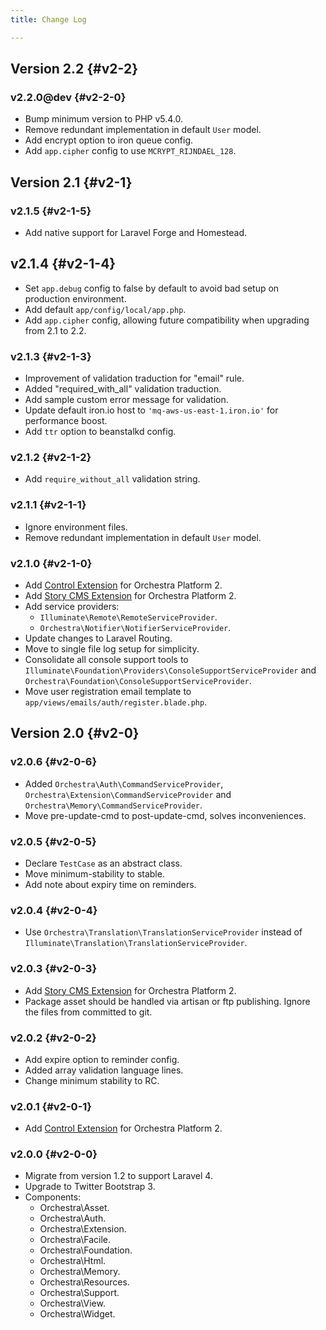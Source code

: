 ```yaml
---
title: Change Log

---
```


## Version 2.2 {#v2-2}

### v2.2.0@dev {#v2-2-0}

* Bump minimum version to PHP v5.4.0.
* Remove redundant implementation in default `User` model.
* Add encrypt option to iron queue config.
* Add `app.cipher` config to use `MCRYPT_RIJNDAEL_128`.

## Version 2.1 {#v2-1}

### v2.1.5 {#v2-1-5}

* Add native support for Laravel Forge and Homestead.

## v2.1.4 {#v2-1-4}

* Set `app.debug` config to false by default to avoid bad setup on production environment.
* Add default `app/config/local/app.php`.
* Add `app.cipher` config, allowing future compatibility when upgrading from 2.1 to 2.2.

### v2.1.3 {#v2-1-3}

* Improvement of validation traduction for "email" rule.
* Added "required_with_all" validation traduction.
* Add sample custom error message for validation.
* Update default iron.io host to `'mq-aws-us-east-1.iron.io'` for performance boost.
* Add `ttr` option to beanstalkd config.

### v2.1.2 {#v2-1-2}

* Add `require_without_all` validation string.

### v2.1.1 {#v2-1-1}

* Ignore environment files.
* Remove redundant implementation in default `User` model.

### v2.1.0 {#v2-1-0}

* Add [Control Extension](https://github.com/orchestral/control) for Orchestra Platform 2.
* Add [Story CMS Extension](https://github.com/orchestral/story) for Orchestra Platform 2.
* Add service providers:
  - `Illuminate\Remote\RemoteServiceProvider`.
  - `Orchestra\Notifier\NotifierServiceProvider`.
* Update changes to Laravel Routing.
* Move to single file log setup for simplicity.
* Consolidate all console support tools to `Illuminate\Foundation\Providers\ConsoleSupportServiceProvider` and `Orchestra\Foundation\ConsoleSupportServiceProvider`.
* Move user registration email template to `app/views/emails/auth/register.blade.php`.

## Version 2.0 {#v2-0}

### v2.0.6 {#v2-0-6}

* Added `Orchestra\Auth\CommandServiceProvider`, `Orchestra\Extension\CommandServiceProvider` and `Orchestra\Memory\CommandServiceProvider`.
* Move pre-update-cmd to post-update-cmd, solves inconveniences.

### v2.0.5 {#v2-0-5}

* Declare `TestCase` as an abstract class.
* Move minimum-stability to stable.
* Add note about expiry time on reminders.

### v2.0.4 {#v2-0-4}

* Use `Orchestra\Translation\TranslationServiceProvider` instead of `Illuminate\Translation\TranslationServiceProvider`.

### v2.0.3 {#v2-0-3}

* Add [Story CMS Extension](https://github.com/orchestral/story) for Orchestra Platform 2.
* Package asset should be handled via artisan or ftp publishing. Ignore the files from committed to git.

### v2.0.2 {#v2-0-2}

* Add expire option to reminder config.
* Added array validation language lines.
* Change minimum stability to RC.

### v2.0.1 {#v2-0-1}

* Add [Control Extension](https://github.com/orchestral/control) for Orchestra Platform 2.

### v2.0.0 {#v2-0-0}

* Migrate from version 1.2 to support Laravel 4.
* Upgrade to Twitter Bootstrap 3.
* Components:
  * Orchestra\Asset.
  * Orchestra\Auth.
  * Orchestra\Extension.
  * Orchestra\Facile.
  * Orchestra\Foundation.
  * Orchestra\Html.
  * Orchestra\Memory.
  * Orchestra\Resources.
  * Orchestra\Support.
  * Orchestra\View.
  * Orchestra\Widget.


